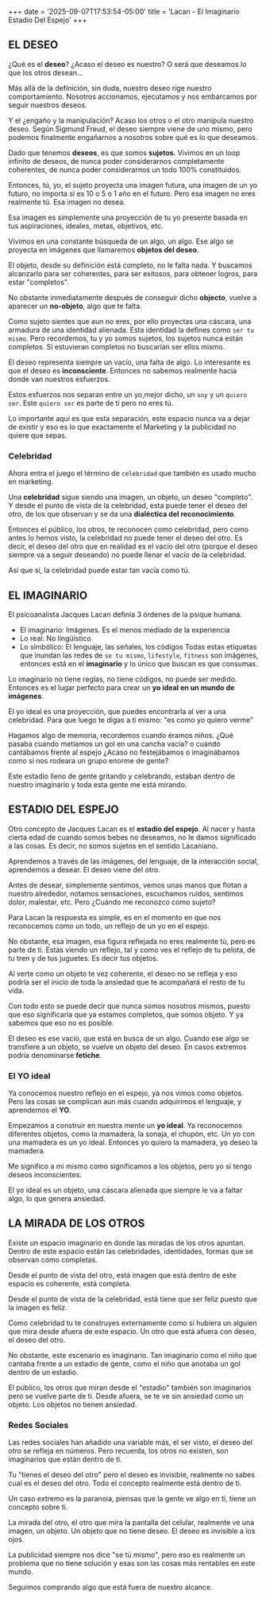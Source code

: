 +++
date = '2025-09-07T17:53:54-05:00'
title = 'Lacan - El Imaginario Estadio Del Espejo'
+++

## EL DESEO

¿Qué es el **deseo**? ¿Acaso el deseo es nuestro? O será que deseamos lo que los otros desean...

Más allá de la definición, sin duda, nuestro deseo rige nuestro comportamiento. Nosotros accionamos, ejecutamos y nos embarcamos por seguir nuestros deseos.

Y el ¿engaño y la manipulación? Acaso los otros o el otro manipula nuestro deseo. Según Sigmund Freud, el deseo siempre viene de uno mismo, pero podemos finalmente engañarnos a nosotros sobre qué es lo que deseamos.

Dado que tenemos **deseos**, es que somos **sujetos**. Vivimos en un loop infinito de deseos, de nunca poder considerarnos completamente coherentes, de nunca poder considerarnos un todo 100% constituidos.

Entonces, tú, yo, el sujeto proyecta una imagen futura, una imagen de un yo futuro, no importa si es 10 o 5 o 1 año en el futuro. Pero esa imagen no eres realmente tú. Esa imagen no desea.

Esa imagen es simplemente una proyección de tu yo presente basada en tus aspiraciones, ideales, metas, objetivos, etc.

Vivimos en una constante búsqueda de un algo, un algo. Ese algo se proyecta en imágenes que llamaremos **objetos del deseo**.

El objeto, desde su definición está completo, no le falta nada. Y buscamos alcanzarlo para ser coherentes, para ser exitosos, para obtener logros, para estar "completos".

No obstante inmediatamente después de conseguir dicho **objecto**, vuelve a aparecer un **no-objeto**, algo que te falta.

Como sujeto sientes que aun no eres, por ello proyectas una cáscara, una armadura de una identidad alienada. Esta identidad la defines como `ser tu mismo`. Pero recordemos, tu y yo somos sujetos, los sujetos nunca están completos. Si estuvieran completos no buscarían ser ellos mismo.

El deseo representa siempre un vacío, una falta de algo. Lo interesante es que el deseo es **inconsciente**. Entonces no sabemos realmente hacia donde van nuestros esfuerzos.

Estos esfuerzos nos separan entre un yo,mejor dicho, un `soy` y un `quiero ser`. Este `quiero ser` es parte de ti pero no eres tú.

Lo importante aquí es que esta separación, este espacio nunca va a dejar de existir y eso es lo que exactamente el Marketing y la publicidad no quiere que sepas.

### Celebridad
Ahora entra el juego el término de `celebridad` que también es usado mucho en marketing. 

Una **celebridad** sigue siendo una imagen, un objeto, un deseo "completo". Y desde el punto de vista de la celebridad, esta puede tener el deseo del otro, de los que observan y se da una **dialéctica del reconocimiento**.

Entonces el público, los otros, te reconocen como celebridad, pero como antes lo hemos visto, la celebridad no puede tener el deseo del otro. Es decir, el deseo del otro que en realidad es el vacío del otro (porque el deseo siempre va a seguir deseando) no puede llenar el vacío de la celebridad.

Así que sí, la celebridad puede estar tan vacía como tú.

## EL IMAGINARIO
El psicoanalista  Jacques Lacan definía 3 órdenes de la psique humana.
- El imaginario: Imágenes. Es el menos mediado de la experiencia
- Lo real: No  lingüístico
- Lo simbólico: El lenguaje, las señales, los códigos
Todas estas etiquetas que inundan las redes de `se tu mismo`, `lifestyle`, `fitness` son imágenes, entonces está en el **imaginario** y lo único que buscan es que consumas.

Lo imaginario no tiene reglas, no tiene códigos, no puede ser medido. Entonces es el lugar perfecto para crear un **yo ideal en un mundo de imágenes**.

El yo ideal es una proyección, que puedes encontrarla al ver a una celebridad. Para que luego te digas a ti mismo: "es como yo quiero verme"

Hagamos algo de memoria, recordemos cuando éramos niños.
¿Qué pasaba cuando metíamos un gol en una cancha vacía? o cuándo cantábamos frente al espejo ¿Acaso no festejábamos o imaginábamos como si nos rodeara un grupo enorme de gente?

Este estadio lleno de gente gritando y celebrando, estaban dentro de nuestro imaginario y toda esta gente me está mirando.

## ESTADIO DEL ESPEJO
Otro concepto de Jacques Lacan es el **estadío del espejo**.
Al nacer y hasta cierta edad de cuando somos bebes no deseamos, no le damos significado a las cosas. Es decir, no somos sujetos en el sentido Lacaniano.

Aprendemos a través de las imágenes, del lenguaje, de la interacción social, aprendemos a desear. El deseo viene del otro.

Antes de desear, simplemente sentimos, vemos unas manos que flotan a nuestro alrededor, notamos sensaciones, escuchamos ruidos, sentimos dolor, malestar, etc. Pero ¿Cuándo me reconozco como sujeto?

Para Lacan la respuesta es simple, es en el momento en que nos reconocemos como un todo, un reflejo de un yo en el espejo.

No obstante, esa imagen, esa figura reflejada no eres realmente tú, pero es parte de ti. Estás viendo un reflejo, tal y como ves el reflejo de tu pelota, de tu tren y de tus juguetes. Es decir tus objetos.

Al verte como un objeto te vez coherente, el deseo no se refleja y eso podría ser el inicio de toda la ansiedad que te acompañará el resto de tu vida.

Con todo esto se puede decir que nunca somos nosotros mismos, puesto que eso significaría que ya estamos completos, que somos objeto. Y ya sabemos que eso no es posible.

El deseo es ese vacío, que está en busca de un algo. Cuando ese algo se transfiere a un objeto, se vuelve un objeto del deseo. En casos extremos podría denominarse **fetiche**.

### El YO ideal
Ya conocemos nuestro reflejo en el espejo, ya nos vimos como objetos. Pero las cosas se complican aun más cuando adquirimos el lenguaje, y aprendemos el **YO**.

Empezamos a construir en nuestra mente un **yo ideal**. Ya reconocemos diferentes objetos, como la mamadera, la sonaja, el chupón, etc. Un yo con una mamadera es un yo ideal. Entonces yo quiero la mamadera, yo deseo la mamadera.

Me significo a mi mismo como significamos a los objetos, pero yo sí tengo deseos inconscientes.

El yo ideal es un objeto, una cáscara alienada que siempre le va a faltar algo, lo que genera ansiedad.

## LA MIRADA DE LOS OTROS
Existe un espacio imaginario en donde las miradas de los otros apuntan. Dentro de este espacio están las celebridades, identidades, formas que se observan como completas.

Desde el punto de vista del otro, está imagen que está dentro de este espacio es coherente, está completa.

Desde el punto de vista de la celebridad, está tiene que ser feliz puesto que la imagen es feliz.

Como celebridad tu te construyes externamente como si hubiera un alguien que mira desde afuera de este espacio. Un otro que está afuera con deseo, el deseo del otro.

No obstante, este escenario es imaginario. Tan imaginario como el niño que cantaba frente a un estadio de gente, como el niño que anotaba un gol dentro de un estadio.

El público, los otros que miran desde el "estadio" también son imaginarios pero se vuelve parte de ti. Desde afuera, se te ve sin ansiedad como un objeto. Los objetos no tienen ansiedad.

### Redes Sociales
Las redes sociales han añadido una variable más, el ser visto, el deseo del otro se refleja en números. Pero recuerda, los otros no existen, son imaginarios que están dentro de ti.

Tu "tienes el deseo del otro" pero el deseo es invisible, realmente no sabes cual es el deseo del otro. Todo el concepto realmente está dentro de ti.

Un caso extremo es la paranoia, piensas que la gente ve algo en ti, tiene un concepto sobre ti.

La mirada del otro, el otro que mira la pantalla del celular, realmente ve una imagen, un objeto. Un objeto que no tiene deseo. El deseo es invisible a los ojos.

La publicidad siempre nos dice "se tú mismo", pero eso es realmente un problema que no tiene solución y esas son las cosas más rentables en este mundo.

Seguimos comprando algo que está fuera de nuestro alcance.
